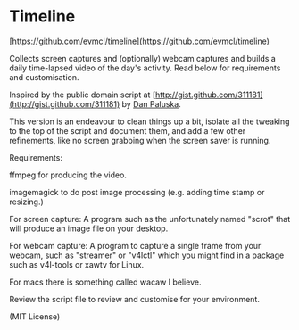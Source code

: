 # Timeline

[https://github.com/evmcl/timeline](https://github.com/evmcl/timeline)

Collects screen captures and (optionally) webcam captures and builds a daily
time-lapsed video of the day's activity. Read below for requirements and
customisation.

Inspired by the public domain script at
[http://gist.github.com/311181](http://gist.github.com/311181) by [Dan
Paluska](http://github.com/danpaluska).

This version is an endeavour to clean things up a bit, isolate all the tweaking
to the top of the script and document them, and add a few other refinements,
like no screen grabbing when the screen saver is running.

Requirements:

ffmpeg for producing the video.

imagemagick to do post image processing (e.g. adding time stamp or resizing.)

For screen capture:
A program such as the unfortunately named "scrot" that will produce an image
file on your desktop.

For webcam capture:
A program to capture a single frame from your webcam, such as "streamer" or
"v4lctl" which you might find in a package such as v4l-tools or xawtv for
Linux.

For macs there is something called wacaw I believe.

Review the script file to review and customise for your environment.

(MIT License)
